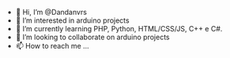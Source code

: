 - 👋 Hi, I’m @Dandanvrs
- 👀 I’m interested in arduino projects
- 🌱 I’m currently learning PHP, Python, HTML/CSS/JS, C++ e C#.
- 💞️ I’m looking to collaborate on arduino projects
- 📫 How to reach me ...

<!---
Dandanvrs/Dandanvrs is a ✨ special ✨ repository because its `README.md` (this file) appears on your GitHub profile.
You can click the Preview link to take a look at your changes.
--->
